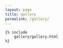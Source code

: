 ```yaml
---
layout: page
title: gallery
permalink: /gallery/
---
```


    {% include 
        gallery/gallery.html 
    %}